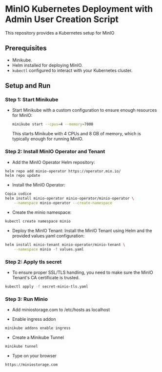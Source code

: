 # MinIO Kubernetes Deployment with Admin User Creation Script

This repository provides a Kubernetes setup for MinIO

## Prerequisites

- Minikube.
- Helm installed for deploying MinIO.
- `kubectl` configured to interact with your Kubernetes cluster.

## Setup and Run

### Step 1: Start Minikube

- Start Minikube with a custom configuration to ensure enough resources for MinIO:

     ```bash
     minikube start --cpus=4 --memory=7000
     ```

   This starts Minikube with 4 CPUs and 8 GB of memory, which is typically enough for running MinIO.

### Step 2: Install MinIO Operator and Tenant
- Add the MinIO Operator Helm repository:

```bash
helm repo add minio-operator https://operator.min.io/
helm repo update
```
- Install the MinIO Operator:

```bash
Copia codice
helm install minio-operator minio-operator/minio-operator \
    --namespace minio-operator --create-namespace
```

- Create the minio namespace:
  
```bash
kubectl create namespace minio
```

- Deploy the MinIO Tenant: Install the MinIO Tenant using Helm and the provided values.yaml configuration:

```bash
helm install minio-tenant minio-operator/minio-tenant \
    --namespace minio -f values.yaml
```

### Step 2: Apply tls secret
- To ensure proper SSL/TLS handling, you need to make sure the MinIO Tenant's CA certificate is trusted.

```bash
kubectl apply -f secret-minio-tls.yaml
```
### Step 3: Run Minio
- Add miniostorage.com to /etc/hosts as localhost

- Enable ingress addon
  
```bash
minikube addons enable ingress
```

- Create a Minikube Tunnel
```bash
minikube tunnel
```

- Type on your browser
```bash
https://miniostorage.com
```
